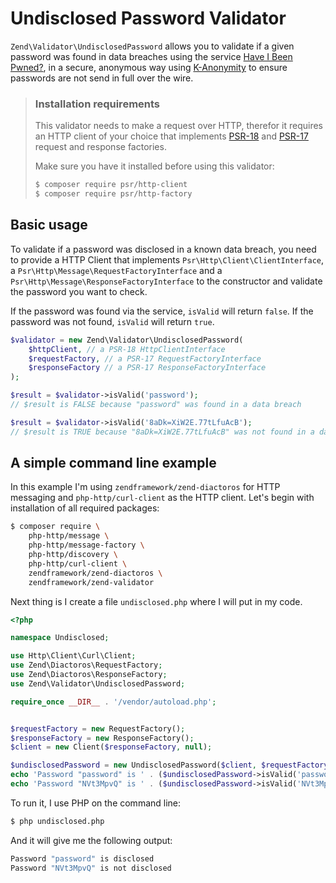 # Undisclosed Password Validator

`Zend\Validator\UndisclosedPassword` allows you to validate if a given password was found in data breaches using the service [Have I Been Pwned?](https://www.haveibeenpwned.com), in a secure, anonymous way using [K-Anonymity](https://www.troyhunt.com/ive-just-launched-pwned-passwords-version-2) to ensure passwords are not send in full over the wire.

> ### Installation requirements
> 
> This validator needs to make a request over HTTP, therefor it requires an HTTP client of your choice that implements [PSR-18](https://www.php-fig.org/psr/psr-18/) and [PSR-17](https://www.php-fig.org/psr/psr-17/) request and response factories.
>
> Make sure you have it installed before using this validator:
>
> ```bash
> $ composer require psr/http-client
> $ composer require psr/http-factory
> ```

## Basic usage

To validate if a password was disclosed in a known data breach, you need to provide a HTTP Client that implements `Psr\Http\Client\ClientInterface`, a `Psr\Http\Message\RequestFactoryInterface` and a `Psr\Http\Message\ResponseFactoryInterface` to the constructor and validate the password you want to check.

If the password was found via the service, `isValid` will return `false`. If the password was not found, `isValid` will return `true`.

```php
$validator = new Zend\Validator\UndisclosedPassword(
    $httpClient, // a PSR-18 HttpClientInterface
    $requestFactory, // a PSR-17 RequestFactoryInterface
    $responseFactory // a PSR-17 ResponseFactoryInterface
);
```
```php
$result = $validator->isValid('password'); 
// $result is FALSE because "password" was found in a data breach
```

```php
$result = $validator->isValid('8aDk=XiW2E.77tLfuAcB'); 
// $result is TRUE because "8aDk=XiW2E.77tLfuAcB" was not found in a data breach
```

## A simple command line example

In this example I'm using `zendframework/zend-diactoros` for HTTP messaging and `php-http/curl-client` as the HTTP client. Let's begin with installation of all required packages:

```bash
$ composer require \
    php-http/message \
    php-http/message-factory \
    php-http/discovery \
    php-http/curl-client \
    zendframework/zend-diactoros \
    zendframework/zend-validator 
```

Next thing is I create a file `undisclosed.php` where I will put in my code.

```php
<?php

namespace Undisclosed;

use Http\Client\Curl\Client;
use Zend\Diactoros\RequestFactory;
use Zend\Diactoros\ResponseFactory;
use Zend\Validator\UndisclosedPassword;

require_once __DIR__ . '/vendor/autoload.php';


$requestFactory = new RequestFactory();
$responseFactory = new ResponseFactory();
$client = new Client($responseFactory, null);

$undisclosedPassword = new UndisclosedPassword($client, $requestFactory, $responseFactory);
echo 'Password "password" is ' . ($undisclosedPassword->isValid('password') ? 'not disclosed' : 'disclosed') . PHP_EOL;
echo 'Password "NVt3MpvQ" is ' . ($undisclosedPassword->isValid('NVt3MpvQ') ? 'not disclosed' : 'disclosed') . PHP_EOL;
```

To run it, I use PHP on the command line:

```bash
$ php undisclosed.php
```

And it will give me the following output:

```bash
Password "password" is disclosed
Password "NVt3MpvQ" is not disclosed
```
